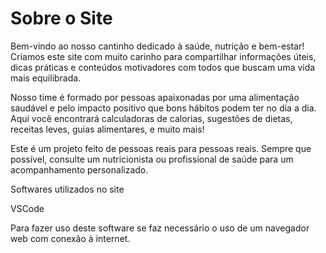# Sobre o Site

Bem-vindo ao nosso cantinho dedicado à saúde, nutrição e bem-estar! Criamos este site com muito carinho para compartilhar informações úteis, dicas práticas e conteúdos motivadores com todos que buscam uma vida mais equilibrada.

Nosso time é formado por pessoas apaixonadas por uma alimentação saudável e pelo impacto positivo que bons hábitos podem ter no dia a dia. Aqui você encontrará calculadoras de calorias, sugestões de dietas, receitas leves, guias alimentares, e muito mais!

Este é um projeto feito de pessoas reais para pessoas reais. Sempre que possível, consulte um nutricionista ou profissional de saúde para um acompanhamento personalizado.

Softwares utilizados no site

VSCode

Para fazer uso deste software se faz necessário o uso de um navegador web com conexão à internet.

